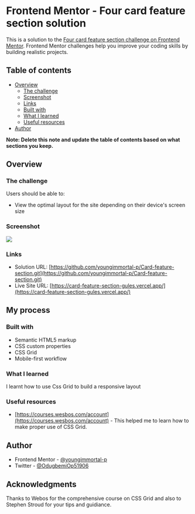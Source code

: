 # Frontend Mentor - Four card feature section solution

This is a solution to the [Four card feature section challenge on Frontend Mentor](https://www.frontendmentor.io/challenges/four-card-feature-section-weK1eFYK). Frontend Mentor challenges help you improve your coding skills by building realistic projects. 

## Table of contents

- [Overview](#overview)
  - [The challenge](#the-challenge)
  - [Screenshot](#screenshot)
  - [Links](#links)
  - [Built with](#built-with)
  - [What I learned](#what-i-learned)
  - [Useful resources](#useful-resources)
- [Author](#author)

**Note: Delete this note and update the table of contents based on what sections you keep.**

## Overview

### The challenge

Users should be able to:

- View the optimal layout for the site depending on their device's screen size

### Screenshot

![](./design/desktop%20design.pngscreenshot.jpg)

### Links

- Solution URL: [https://github.com/youngimmortal-p/Card-feature-section.git](https://github.com/youngimmortal-p/Card-feature-section.git)
- Live Site URL: [https://card-feature-section-gules.vercel.app/](https://card-feature-section-gules.vercel.app/)

## My process

### Built with

- Semantic HTML5 markup
- CSS custom properties
- CSS Grid
- Mobile-first workflow

### What I learned

I learnt how to use Css Grid to build a responsive layout


### Useful resources

- [https://courses.wesbos.com/account](https://courses.wesbos.com/account) - This helped me to learn how to make proper use of CSS Grid.

## Author

- Frontend Mentor - [@youngimmortal-p](https://www.frontendmentor.io/profile/youngimmortal-p)
- Twitter - [@OdugbemiOp51906](https://www.twitter.com/OdugbemiOp51906)



## Acknowledgments

Thanks to Webos for the comprehensive course on  CSS Grid and also to Stephen Stroud for your tips and guidiance.


